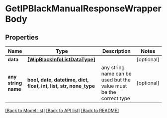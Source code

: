 # GetIPBlackManualResponseWrapperBody


## Properties
Name | Type | Description | Notes
------------ | ------------- | ------------- | -------------
**data** | [**[WipBlackInfoListDataType]**](WipBlackInfoListDataType.md) |  | [optional] 
**any string name** | **bool, date, datetime, dict, float, int, list, str, none_type** | any string name can be used but the value must be the correct type | [optional]

[[Back to Model list]](../README.md#documentation-for-models) [[Back to API list]](../README.md#documentation-for-api-endpoints) [[Back to README]](../README.md)


